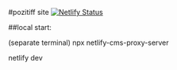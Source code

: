 #pozitiff site
[![Netlify Status](https://api.netlify.com/api/v1/badges/8bd70304-c350-434c-b121-60e8a2d2d702/deploy-status)](https://app.netlify.com/sites/pozsite/deploys)

##local start:

(separate terminal)
npx netlify-cms-proxy-server

netlify dev
